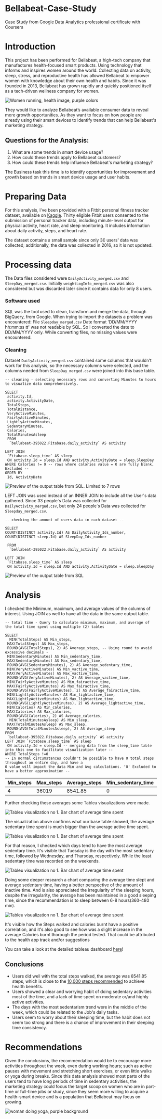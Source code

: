 # Bellabeat-Case-Study
Case Study from Google Data Analytics professional certificate with Coursera

# Introduction
This project has been performed for Bellabeat, a high-tech company that manufactures health-focused smart products.
Using technology that informs and inspires women around the world. Collecting data on activity, sleep, stress, and reproductive health has allowed Bellabeat to empower
women with knowledge about their own health and habits. Since it was founded in 2013, Bellabeat has grown rapidly and
quickly positioned itself as a tech-driven wellness company for women.

![Women running, health image, purple colors](https://media.self.com/photos/57d888bc24fe9dae328314b1/2:1/w_1280,c_limit/thing-every-workout-more-effective_facebook.png)


They would like to analyze Bellabeat’s available consumer data to reveal more growth opportunities. As they want to focus on how people are already using their smart devices to identify trends that can help Bellabeat's marketing strategy.

## Questions for the Analysis:
1. What are some trends in smart device usage?
2. How could these trends apply to Bellabeat customers?
3. How could these trends help influence Bellabeat's marketing strategy?

The Business task this time is to identify opportunities for improvement and growth based on trends in smart device usage and user habits.

# Preparing Data

For this analysis, I've been provided with a Fitbit personal fitness tracker dataset, available on [Kaggle](https://www.kaggle.com/datasets/arashnic/fitbit).
Thirty eligible Fitbit users consented to the submission of personal tracker data, including minute-level output for physical activity, heart rate, and sleep monitoring. It includes information
about daily activity, steps, and heart rate.

The dataset contains a small sample since only 30 users' data was collected; additionally, the data was collected in 2016, so it is not updated.

# Processing data

The Data files considered were `DailyActivity_merged.csv` and `SleepDay_merged.csv`. Initially `weightLogInfo_merged.csv` was also considered but was discarded later since it contains data for only 8 users.

### Software used
SQL was the tool used to clean, transform and merge the data, through BigQuery, from Google. 
When trying to import the datasets a problem was encountered: File `Sleepday_merged.csv` Date format 'DD/MM/YYYY hh:mm:ss _tt_' was not readable by SQL. So I converted the date to DD/MM/YYYY only.
While converting files, no missing values were encountered. 

### Cleaning

Dataset `DailyActivity_merged.csv` contained some columns that wouldn't work for this analysis, so the necessary columns were selected, and the columns needed from `SleepDay_merged.csv` were joined into this base table.
```
-- cleaning - selecting necessary rows and converting Minutes to hours to visualize data comprehensively.

SELECT
 activity.Id,
 activity.ActivityDate,
 TotalSteps,
 TotalDistance,
 VeryActiveMinutes,
 FairlyActiveMinutes,
 LightlyActiveMinutes,
 SedentaryMinutes,
 Calories,
 TotalMinutesAsleep
 FROM
  `bellabeat-395022.Fitabase.daily_activity` AS activity

LEFT JOIN
 `Fitabase.sleep_time` AS sleep
 ON activity.Id = sleep.Id AND activity.ActivityDate = sleep.SleepDay
WHERE Calories != 0 -- rows where calories value = 0 are fully blank. Excluded --
ORDER BY
 Id, ActivityDate
```

![Preview of the output table from SQL. Limited to 7 rows](/Base_table.png)

LEFT JOIN was used instead of an INNER JOIN to include all the User's data gathered. Since 33 people's Data was collected for `DailyActivity_merged.csv`, but only 24 people's Data was collected for `Sleepday_merged.csv`.
```
-- checking the amount of users data in each dataset --

SELECT
COUNT(DISTINCT activity.Id) AS DailyActivity_Ids_number,
COUNT(DISTINCT sleep.Id) AS SleepDay_Ids_number

 FROM
  `bellabeat-395022.Fitabase.daily_activity` AS activity

LEFT JOIN
 `Fitabase.sleep_time` AS sleep
 ON activity.Id = sleep.Id AND activity.ActivityDate = sleep.SleepDay
```

![Preview of the output table from SQL](/Num_users.png)

# Analysis

I checked the Minimum, maximum, and average values of the columns of interest. Using JOIN as well to have all the data in the same output table.

```
-- total time - Query to calculate minimum, maximum, and average of the total time spent using multiple (2) tables

SELECT
  MIN(TotalSteps) AS Min_steps,
 MAX(TotalSteps) AS Max_steps,
 ROUND(AVG(TotalSteps), 2) AS Average_steps, -- Using round to avoid excessive decimals -
 MIN(SedentaryMinutes) AS Min_sedentary_time,
 MAX(SedentaryMinutes) AS Max_sedentary_time,
 ROUND(AVG(SedentaryMinutes), 2) AS Average_sedentary_time,
 MIN(VeryActiveMinutes) AS Min_vactive_time,
 MAX(VeryActiveMinutes) AS Max_vactive_time,
 ROUND(AVG(VeryActiveMinutes), 2) AS Average_vactive_time,
 MIN(FairlyActiveMinutes) AS Min_fairactive_time,
 MAX(FairlyActiveMinutes) AS Max_fairactive_time,
 ROUND(AVG(FairlyActiveMinutes), 2) AS Average_fairactive_time,
 MIN(LightlyActiveMinutes) AS Min_lightactive_time,
 MAX(LightlyActiveMinutes) AS Max_lightactive_time,
 ROUND(AVG(LightlyActiveMinutes), 2) AS Average_lightactive_time,
 MIN(Calories) AS Min_calories,
 MAX(Calories) AS Max_calories,
 ROUND(AVG(Calories), 2) AS Average_calories,
  MIN(TotalMinutesAsleep) AS Min_sleep,
 MAX(TotalMinutesAsleep) AS Max_sleep,
 ROUND(AVG(TotalMinutesAsleep), 2) AS Average_sleep
FROM
 `bellabeat-395022.Fitabase.daily_activity` AS activity
LEFT JOIN `Fitabase.sleep_time` AS sleep
 ON activity.Id = sleep.Id -- merging data from the sleep_time table into this one to facilitate visualization later --
WHERE TotalSteps !=0
-- In normal circumstances couldn't be possible to have 0 total steps throughout an entire day, and have a
0 value will impact the data Min and Avg calculations. '0' Excluded to have a better approximation -- 

```
| Min_steps | Max_steps | Average_steps  |Min_sedentary_time | Max_sedentary_time | Average_sedentary_time |	Min_vactive_time	| Max_vactive_time	| Average_vactive_time	| Min_fairactive_time | Max_fairactive_time | Average_fairactive_time | Min_lightactive_time | Max_lightactive_time | Average_lightactive_time | Min_calories | Max_calories | Average_calories |	Min_sleep	| Max_sleep	| Average_sleep	| 
|-----------|-----------|----------------|-------------------|--------------------|------------------------|------------------|------------------|----------------------|---------------------|---------------------|-------------------------|----------------------|----------------------|--------------------------|--------------|--------------|------------------|-----------|-----------|---------------|
| 4         | 36019     | 8541.85        | 0                 | 1440               | 775.64                 | 0                | 210              | 25.15                | 0                   | 143                 | 18.12                   | 0                    | 518                  | 210.55                   | 52           | 4900         | 2364.57          | 58        | 796       | 419.11        |


Further checking these averages some Tableu visualizations were made. 

![Tableu visualization no 1. Bar chart of average time spent](/Avg_time_comp.png)

The visualization above confirms what our base table showed, the average sedentary time spent is much bigger than the average active time spent. 


![Tableu visualization no 1. Bar chart of average time spent](/Daily_comparison2.png)

For that reason, I checked which days tend to have the most average sedentary time. It's visible that Tuesday is the day with the most sedentary time, followed by Wednesday, and Thursday, respectively. While the least sedentary time was recorded on the weekends.

![Tableu visualization no 1. Bar chart of average time spent](/Sleep_comp.png) 

Doing some deeper research a chart comparing the average time slept and average sedentary time, having a better perspective of the amount of inactive time. And is also appreciated the irregularity of the sleeping hours, despite the irregularity, the average has been maintained in a good sleeping time, since the recommendation is to sleep between 6-8 hours(360-480 min).

![Tableu visualization no 1. Bar chart of average time spent](/Calories_correlation.png)

It's visible how the Steps walked and calories burnt have a positive correlation, and it's also good to see how was a slight increase in the average Calories burnt thorough the period tested. That could be attributed to the health app track and/or suggestions

You can take a look at the detailed tableau dashboard [here](https://public.tableau.com/app/profile/ramses.rhenals/viz/Bellabeat_16913877065250/Dashboard4)!

## Conclusions

* Users did well with the total steps walked, the average was 8541.85 steps, which is close to the [10,000 steps recommended](https://www.medicalnewstoday.com/articles/how-many-steps-should-you-take-a-day#:~:text=Current%20guidelines%20suggest%20that%20most,in%20line%20with%20physical%20activity.) to achieve health benefits.
* Users showed a clear and worrying habit of doing sedentary activities most of the time, and a lack of time spent on moderate or/and highly active activities.
* The days with the most sedentarism trend were in the middle of the week, which could be related to the Job's daily tasks.
* Users seem to worry about their sleeping time, but the habit does not seem too strong and there is a chance of improvement in their sleeping time consistency.

# Recommendations

Given the conclusions, the recommendation would be to encourage more activities throughout the week, even during working hours; such as active pauses with movement and stretching short exercises, or even little walks or yoga during breaks.
Since this data analysis showed most parts of the users tend to have long periods of time in sedentary activities, the marketing strategy could focus the target scoop on women who are in part-time or full-time jobs or study, since they seem more willing to acquire a health-smart device and is a population that Bellabeat may focus on growing.

![woman doing yoga, purple background](https://t3.ftcdn.net/jpg/01/94/67/00/360_F_194670075_udRdcHdWXFDxnYZKCzkWF5qBZn4BAiHv.jpg)
